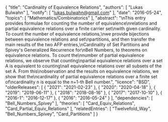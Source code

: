 {
    "title": "Cardinality of Equivalence Relations",
    "authors": [
        "Lukas Bulwahn"
    ],
    "notify": [
        "lukas.bulwahn@gmail.com"
    ],
    "date": "2016-05-24",
    "topics": [
        "Mathematics/Combinatorics"
    ],
    "abstract": "\nThis entry provides formulae for counting the number of equivalence\nrelations and partial equivalence relations over a finite carrier set\nwith given cardinality.  To count the number of equivalence relations,\nwe provide bijections between equivalence relations and set\npartitions, and then transfer the main results of the two AFP entries,\nCardinality of Set Partitions and Spivey's Generalized Recurrence for\nBell Numbers, to theorems on equivalence relations. To count the\nnumber of partial equivalence relations, we observe that counting\npartial equivalence relations over a set A is equivalent to counting\nall equivalence relations over all subsets of the set A. From this\nobservation and the results on equivalence relations, we show that the\ncardinality of partial equivalence relations over a finite set of\ncardinality n is equal to the n+1-th Bell number.",
    "licence": "BSD",
    "olderReleases": [
        {
            "2021": "2021-02-23"
        },
        {
            "2020": "2020-04-18"
        },
        {
            "2019": "2019-06-11"
        },
        {
            "2018": "2018-08-16"
        },
        {
            "2017": "2017-10-10"
        },
        {
            "2016-1": "2016-12-17"
        },
        {
            "2016": "2016-05-24"
        }
    ],
    "dependencies": [
        "Bell_Numbers_Spivey"
    ],
    "theories": [
        "Card_Equiv_Relations",
        "Card_Partial_Equiv_Relations"
    ],
    "relatedEntries": [
        "Twelvefold_Way",
        "Bell_Numbers_Spivey",
        "Card_Partitions"
    ]
}